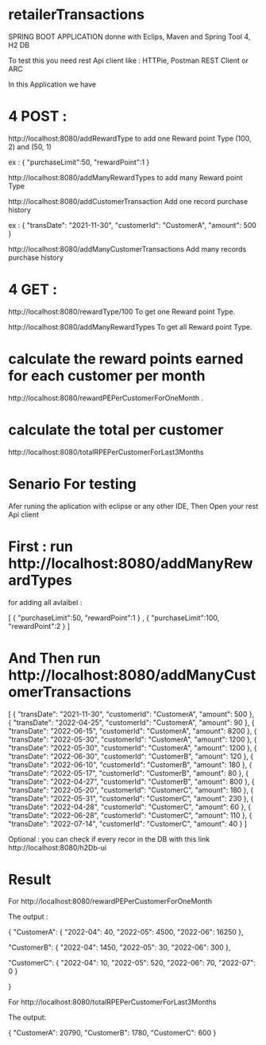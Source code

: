 # retailerTransactions 
SPRING BOOT APPLICATION donne with Eclips, Maven and Spring Tool 4, H2 DB

To test this you need rest Api client like : HTTPie, Postman REST Client or ARC

In this Application we have 

# 4 POST :

http://localhost:8080/addRewardType to add one Reward point Type (100, 2) and (50, 1)

 ex : 
{
    "purchaseLimit":50,
	"rewardPoint":1
}

http://localhost:8080/addManyRewardTypes   to add many Reward point Type

http://localhost:8080/addCustomerTransaction Add one record purchase history

ex :
 {
    "transDate": "2021-11-30",
    "customerId": "CustomerA",
    "amount": 500
  }

http://localhost:8080/addManyCustomerTransactions Add many records purchase history


# 4 GET :

http://localhost:8080/rewardType/100 To get one Reward point Type.

http://localhost:8080/addManyRewardTypes To get all Reward point Type.

# calculate the reward points earned for each customer per month 

http://localhost:8080/rewardPEPerCustomerForOneMonth .

# calculate the total per customer

http://localhost:8080/totalRPEPerCustomerForLast3Months 

# Senario For testing 

Afer runing the aplication with eclipse or any other IDE, Then Open your rest Api client 


# First :  run http://localhost:8080/addManyRewardTypes 

for adding all avlaibel :

[
{
    "purchaseLimit":50,
	"rewardPoint":1
}
,
{
   "purchaseLimit":100,
   "rewardPoint":2
}
]

# And Then run http://localhost:8080/addManyCustomerTransactions

[
  {
    "transDate": "2021-11-30",
    "customerId": "CustomerA",
    "amount": 500
  },
  {
    "transDate": "2022-04-25",
    "customerId": "CustomerA",
    "amount": 90
  },
  {
    "transDate": "2022-06-15",
    "customerId": "CustomerA",
    "amount": 8200
  },
  {
    "transDate": "2022-05-30",
    "customerId": "CustomerA",
    "amount": 1200
  },
  {
    "transDate": "2022-05-30",
    "customerId": "CustomerA",
    "amount": 1200
  },
  {
    "transDate": "2022-06-30",
    "customerId": "CustomerB",
    "amount": 120
  },
  {
    "transDate": "2022-06-10",
    "customerId": "CustomerB",
    "amount": 180
  },
  {
    "transDate": "2022-05-17",
    "customerId": "CustomerB",
    "amount": 80
  },
  {
    "transDate": "2022-04-27",
    "customerId": "CustomerB",
    "amount": 800
  },
  {
    "transDate": "2022-05-20",
    "customerId": "CustomerC",
    "amount": 180
  },
  {
    "transDate": "2022-05-31",
    "customerId": "CustomerC",
    "amount": 230
  },
  {
    "transDate": "2022-04-28",
    "customerId": "CustomerC",
    "amount": 60
  },
  {
    "transDate": "2022-06-28",
    "customerId": "CustomerC",
    "amount": 110
  },
  {
    "transDate": "2022-07-14",
    "customerId": "CustomerC",
    "amount": 40
  }
]

Optional : you can check if every recor in the DB with  this link http://localhost:8080/h2Db-ui

# Result 

For http://localhost:8080/rewardPEPerCustomerForOneMonth 

The output :

{
"CustomerA": {
"2022-04": 40,
"2022-05": 4500,
"2022-06": 16250
},

"CustomerB": {
"2022-04": 1450,
"2022-05": 30,
"2022-06": 300
},

"CustomerC": {
"2022-04": 10,
"2022-05": 520,
"2022-06": 70,
"2022-07": 0
}

}

For http://localhost:8080/totalRPEPerCustomerForLast3Months 

The output:

{
"CustomerA": 20790,
"CustomerB": 1780,
"CustomerC": 600
}

